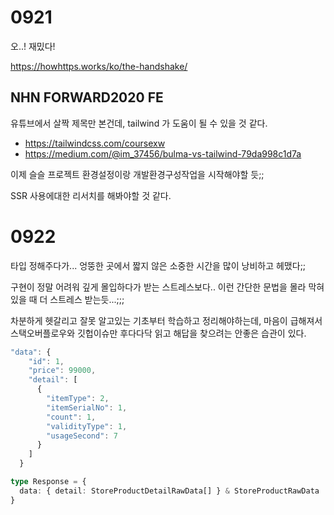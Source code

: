 # 0921

오..! 재밌다!

https://howhttps.works/ko/the-handshake/





## NHN FORWARD2020 FE

유튜브에서 살짝 제목만 본건데, tailwind 가 도움이 될 수 있을 것 같다.

- https://tailwindcss.com/coursexw
- https://medium.com/@im_37456/bulma-vs-tailwind-79da998c1d7a

이제 슬슬 프로젝트 환경설정이랑 개발환경구성작업을 시작해야할 듯;;

SSR 사용에대한 리서치를 해봐야할 것 같다.



# 0922

타입 정해주다가... 엉뚱한 곳에서 짧지 않은 소중한 시간을 많이 낭비하고 헤맸다;;

구현이 정말 어려워 깊게 몰입하다가 받는 스트레스보다.. 이런 간단한 문법을 몰라 막혀있을 때 더 스트레스 받는듯...;;;

차분하게 헷갈리고 잘못 알고있는 기초부터 학습하고 정리해야하는데, 마음이 급해져서 스택오버플로우와 깃헙이슈만 후다다닥 읽고 해답을 찾으려는 안좋은 습관이 있다.



```typescript
"data": {
    "id": 1,
    "price": 99000,
    "detail": [
      {
        "itemType": 2,
        "itemSerialNo": 1,
        "count": 1,
        "validityType": 1,
        "usageSecond": 7
      }
    ]
  }
```



```typescript
type Response = {
  data: { detail: StoreProductDetailRawData[] } & StoreProductRawData
}
```

